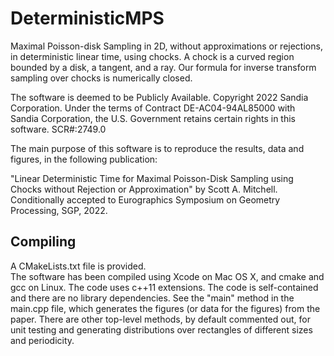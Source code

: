 # DeterministicMPS
Maximal Poisson-disk Sampling in 2D, without approximations or rejections, in deterministic linear time, using chocks.  A chock is a curved region bounded by a disk, a tangent, and a ray.  Our formula for inverse transform sampling over chocks is numerically closed.

The software is deemed to be Publicly Available.  Copyright 2022 Sandia Corporation.  Under the terms of Contract DE-AC04-94AL85000 with Sandia Corporation, the U.S. Government retains certain rights in this software.  SCR#:2749.0  

The main purpose of this software is to reproduce the results, data and figures, in the following publication:

"Linear Deterministic Time for Maximal Poisson-Disk Sampling using Chocks without Rejection or Approximation" by Scott A. Mitchell.  Conditionally accepted to Eurographics Symposium on Geometry Processing, SGP, 2022.


## Compiling
A CMakeLists.txt file is provided.  
The software has been compiled using Xcode on Mac OS X, and cmake and gcc on Linux.  The code uses c++11 extensions.  The code is self-contained and there are no library dependencies.  See the "main" method in the main.cpp file, which generates the figures (or data for the figures) from the paper.  There are other top-level methods, by default commented out, for unit testing and generating distributions over rectangles of different sizes and periodicity.
